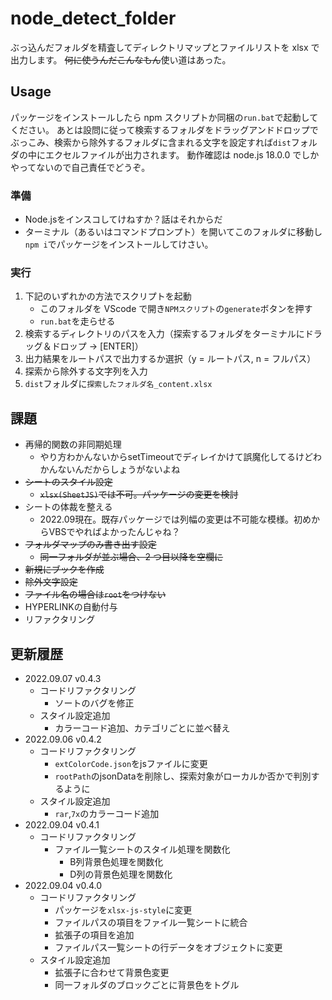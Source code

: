 # node_detect_folder

ぶっ込んだフォルダを精査してディレクトリマップとファイルリストを xlsx で出力します。
~~何に使うんだこんなもん~~使い道はあった。

## Usage

パッケージをインストールしたら npm スクリプトか同梱の`run.bat`で起動してください。
あとは設問に従って検索するフォルダをドラッグアンドドロップでぶっこみ、検索から除外するフォルダに含まれる文字を設定すれば`dist`フォルダの中にエクセルファイルが出力されます。
動作確認は node.js 18.0.0 でしかやってないので自己責任でどうぞ。

### 準備

- Node.jsをインスコしてけねすか？話はそれからだ
- ターミナル（あるいはコマンドプロンプト）を開いてこのフォルダに移動し`npm i`でパッケージをインストールしてけさい。

### 実行

1. 下記のいずれかの方法でスクリプトを起動
   - このフォルダを VScode で開き`NPMスクリプト`の`generate`ボタンを押す
   - `run.bat`を走らせる
2. 検索するディレクトリのパスを入力（探索するフォルダをターミナルにドラッグ＆ドロップ → [ENTER]）
3. 出力結果をルートパスで出力するか選択（y = ルートパス, n = フルパス）
4. 探索から除外する文字列を入力
5. `dist`フォルダに`探索したフォルダ名_content.xlsx`

## 課題

- 再帰的関数の非同期処理
  - やり方わかんないからsetTimeoutでディレイかけて誤魔化してるけどわかんないんだからしょうがないよね
- ~~シートのスタイル設定~~
  - ~~`xlsx(SheetJS)`では不可。パッケージの変更を検討~~
- シートの体裁を整える
  - 2022.09現在。既存パッケージでは列幅の変更は不可能な模様。初めからVBSでやればよかったんじゃね？
- ~~フォルダマップのみ書き出す設定~~
  - ~~同一フォルダが並ぶ場合、2 つ目以降を空欄に~~
- ~~新規にブックを作成~~
- ~~除外文字設定~~
- ~~ファイル名の場合は`root`をつけない~~
- HYPERLINKの自動付与
- リファクタリング

## 更新履歴

- 2022.09.07 v0.4.3
  - コードリファクタリング
    - ソートのバグを修正
  - スタイル設定追加
    - カラーコード追加、カテゴリごとに並べ替え
- 2022.09.06 v0.4.2
  - コードリファクタリング
    - `extColorCode.json`をjsファイルに変更
    - `rootPath`のjsonDataを削除し、探索対象がローカルか否かで判別するように
  - スタイル設定追加
    - `rar`,`7x`のカラーコード追加
- 2022.09.04 v0.4.1
  - コードリファクタリング
    - ファイル一覧シートのスタイル処理を関数化
      - B列背景色処理を関数化
      - D列の背景色処理を関数化
- 2022.09.04 v0.4.0
  - コードリファクタリング
    - パッケージを`xlsx-js-style`に変更
    - ファイルパスの項目をファイル一覧シートに統合
    - 拡張子の項目を追加
    - ファイルパス一覧シートの行データをオブジェクトに変更
  - スタイル設定追加
    - 拡張子に合わせて背景色変更
    - 同一フォルダのブロックごとに背景色をトグル
